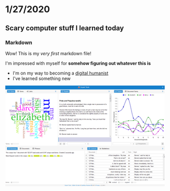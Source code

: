 # 1/27/2020

## Scary computer stuff I learned today

### Markdown

Wow! This is my *very first* markdown file!

I'm impressed with myself for **somehow figuring out whatever this is**

- I'm on my way to becoming a [digital humanist](https://en.wikipedia.org/wiki/Digital_humanities)
- I've learned something new

![](images/Pride_and_Prejudice_in_Voyant_Tools.png)


